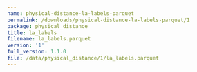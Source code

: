 ```yaml
---
name: physical-distance-la-labels-parquet
permalink: /downloads/physical-distance-la-labels-parquet/1
package: physical_distance
title: la_labels
filename: la_labels.parquet
version: '1'
full_version: 1.1.0
file: /data/physical_distance/1/la_labels.parquet
---
```

